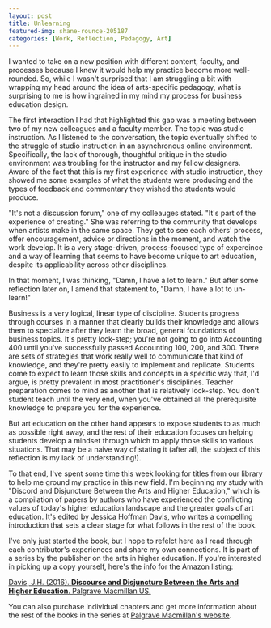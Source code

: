 ```yaml
---
layout: post
title: Unlearning 
featured-img: shane-rounce-205187
categories: [Work, Reflection, Pedagogy, Art]
---
```


I wanted to take on a new position with different content, faculty, and processes because I knew it would help my practice become more well-rounded. So, while I wasn't surprised that I am struggling a bit with wrapping my head around the idea of arts-specific pedagogy, what is surprising to me is how ingrained in my mind my process for business education design. 

The first interaction I had that highlighted this gap was a meeting between two of my new colleagues and a faculty member. The topic was studio instruction. As I listened to the conversation, the topic eventually shifted to the struggle of studio instruction in an asynchronous online environment. Specifically, the lack of thorough, thoughtful critique in the studio environment was troubling for the instructor and my fellow designers. Aware of the fact that this is my first experience with studio instruction, they showed me some examples of what the students were producing and the types of feedback and commentary they wished the students would produce. 

"It's not a discussion forum," one of my colleauges stated. "It's part of the experience of creating." She was referring to the community that develops when artists make in the same space. They get to see each others' process, offer encouragement, advice or directions in the moment, and watch the work develop. It is a very stage-driven, process-focused type of expereince and a way of learning that seems to have become unique to art education, despite its applicability across other disciplines. 

In that moment, I was thinking, "Damn, I have a lot to learn." But after some reflection later on, I amend that statement to, "Damn, I have a lot to un-learn!" 

Business is a very logical, linear type of discipline. Students progress through courses in a manner that clearly builds their knowledge and allows them to specialize after they learn the broad, general foundations of business topics. It's pretty lock-step; you're not going to go into Accounting 400 until you've successfully passed Accounting 100, 200, and 300. There are sets of strategies that work really well to communicate that kind of knowledge, and they're pretty easily to implement and replicate. Students come to expect to learn those skills and concepts in a specific way that, I'd argue, is pretty prevalent in most practitioner's disciplines. Teacher preparation comes to mind as another that is relatively lock-step. You don't student teach until the very end, when you've obtained all the prerequisite knowledge to prepare you for the experience. 

But art education on the other hand appears to expose students to as much as possible right away, and the rest of their education focuses  on helping students develop a mindset through which to apply those skills to various situations. That may be a naive way of stating it (after all, the subject of this reflection is my lack of understanding!). 

To that end, I've spent some time this week looking for titles from our library to help me ground my practice in this new field. I'm beginning my study with "Discord and Disjuncture Between the Arts and Higher Education," which is a compilation of papers by authors who have experienced the conflicting values of today's higher education landscape and the greater goals of art education. It's edited by Jessica Hoffman Davis, who writes a compelling introduction that sets a clear stage for what follows in the rest of the book. 

I've only just started the book, but I hope to refelct here as I read through each contributor's experiences and share my own connections. It is part of a series by the publisher on the arts in higher education. If you're interested in picking up a copy yourself, here's the info for the Amazon listing: 

[Davis, J.H. (2016). **Discourse and Disjuncture Between the Arts and Higher Education**. Palgrave Macmillan US.](https://www.amazon.com/Discourse-Disjuncture-between-Higher-Education/dp/1137561955/ref=sr_1_1?ie=UTF8&qid=1529506490&sr=8-1&keywords=discourse+and+disjuncture) 

You can also purchase individual chapters and get more information about the rest of the books in the series at [Palgrave Macmillan's website](https://www.palgrave.com/us/book/9781137561954). 
